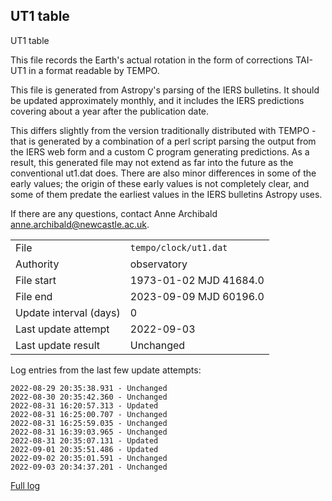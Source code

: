 
## UT1 table

UT1 table

This file records the Earth's actual rotation in the form of
corrections TAI-UT1 in a format readable by TEMPO.

This file is generated from Astropy's parsing of the IERS
bulletins. It should be updated approximately monthly, and it
includes the IERS predictions covering about a year after the
publication date.

This differs slightly from the version traditionally distributed
with TEMPO - that is generated by a combination of a perl script
parsing the output from the IERS web form and a custom C program
generating predictions. As a result, this generated file may not
extend as far into the future as the conventional ut1.dat does.
There are also minor differences in some of the early values; the
origin of these early values is not completely clear, and some of
them predate the earliest values in the IERS bulletins Astropy uses.

If there are any questions, contact Anne Archibald
<anne.archibald@newcastle.ac.uk>.

|     |     |
|:--- |:--- |
| File | `tempo/clock/ut1.dat` |
| Authority | observatory |
| File start | 1973-01-02 MJD 41684.0 |
| File end | 2023-09-09 MJD 60196.0 |
| Update interval (days) | 0 |
| Last update attempt | 2022-09-03 |
| Last update result | Unchanged |

Log entries from the last few update attempts:
```
2022-08-29 20:35:38.931 - Unchanged
2022-08-30 20:35:42.360 - Unchanged
2022-08-31 16:20:57.313 - Updated
2022-08-31 16:25:00.707 - Unchanged
2022-08-31 16:25:59.035 - Unchanged
2022-08-31 16:39:03.965 - Unchanged
2022-08-31 20:35:07.131 - Updated
2022-09-01 20:35:51.486 - Updated
2022-09-02 20:35:01.591 - Unchanged
2022-09-03 20:34:37.201 - Unchanged
```
[Full log](https://raw.githubusercontent.com/ipta/pulsar-clock-corrections/main/log/tempo/clock/ut1.dat.log)
